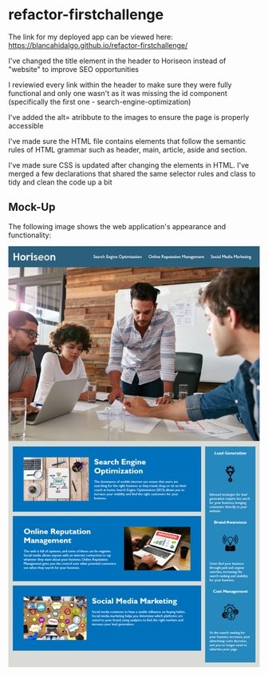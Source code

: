 # refactor-firstchallenge

The link for my deployed app can be viewed here: 
https://blancahidalgo.github.io/refactor-firstchallenge/

I've changed the title element in the header to Horiseon instead of "website" to improve SEO opportunities

I reviewied every link within the header to make sure they were fully functional and only one wasn't as it was missing the id component (specifically the first one - search-engine-optimization)

I've added the alt= atribbute to the images to ensure the page is properly accessible

I've made sure the HTML file contains elements that follow the semantic rules of HTML grammar such as header, main, article, aside and section. 

I've made sure CSS is updated after changing the elements in HTML. I've merged a few declarations that shared the same selector rules and class to tidy and clean the code up a bit 

## Mock-Up

The following image shows the web application's appearance and functionality:

![The Horiseon webpage includes a navigation bar, a header image, and cards with text and images at the bottom of the page.](./assets/images/01-html-css-git-homework-demo.png)

